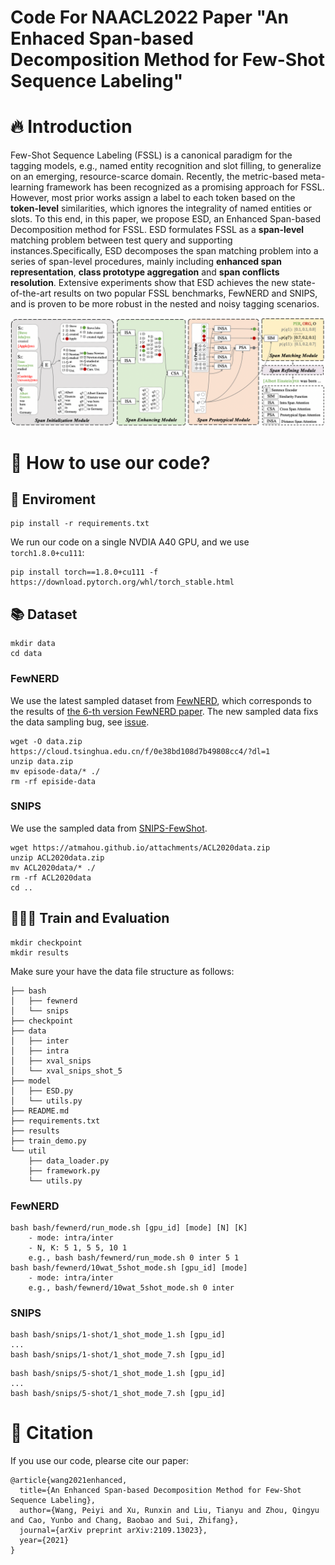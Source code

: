 # Code For NAACL2022 Paper "An Enhaced Span-based Decomposition Method for Few-Shot Sequence Labeling"

# 🔥 Introduction
Few-Shot Sequence Labeling (FSSL) is a canonical paradigm for the tagging models, e.g., named entity recognition and slot filling, to generalize on an emerging, resource-scarce domain. Recently, the metric-based meta-learning framework has been recognized as a promising approach for FSSL. However, most prior works assign a label to each token based on the **token-level** similarities, which ignores the integrality of named entities or slots. To this end, in this paper, we propose ESD, an Enhanced Span-based Decomposition method for FSSL. ESD formulates FSSL as a **span-level** matching problem between test query and supporting instances.Specifically, ESD decomposes the span matching problem into a series of span-level procedures, mainly including **enhanced span representation**, **class prototype aggregation** and **span conflicts resolution**. Extensive experiments show that ESD achieves the new state-of-the-art results on two popular FSSL benchmarks, FewNERD and SNIPS, and is proven to be more robust in the nested and noisy tagging scenarios. 

![overview](./fig/overview.png)



# 🚀 How to use our code?
## 💾 Enviroment
```
pip install -r requirements.txt
```
We run our code on a single NVDIA A40 GPU, and we use `torch1.8.0+cu111`:
```
pip install torch==1.8.0+cu111 -f https://download.pytorch.org/whl/torch_stable.html
```

## 📚 Dataset
```
mkdir data
cd data
```
### FewNERD
We use the latest sampled dataset from [FewNERD](https://cloud.tsinghua.edu.cn/f/0e38bd108d7b49808cc4/?dl=1), which corresponds to the results of [the 6-th version FewNERD paper](https://arxiv.org/pdf/2105.07464v6.pdf).
The new sampled data fixs the data sampling bug, see [issue](https://github.com/thunlp/Few-NERD/issues/15).

```
wget -O data.zip https://cloud.tsinghua.edu.cn/f/0e38bd108d7b49808cc4/?dl=1
unzip data.zip
mv episode-data/* ./
rm -rf episide-data
```

### SNIPS
We use the sampled data from [SNIPS-FewShot](https://atmahou.github.io/attachments/ACL2020data.zip).

```
wget https://atmahou.github.io/attachments/ACL2020data.zip
unzip ACL2020data.zip
mv ACL2020data/* ./
rm -rf ACL2020data
cd ..
```


## 🏋🏻‍♂️ Train and Evaluation
```
mkdir checkpoint
mkdir results
```

Make sure your have the data file structure as follows:
```
├── bash
│   ├── fewnerd
│   └── snips
├── checkpoint
├── data
│   ├── inter
│   ├── intra
│   ├── xval_snips
│   └── xval_snips_shot_5
├── model
│   ├── ESD.py
│   └── utils.py
├── README.md
├── requirements.txt
├── results
├── train_demo.py
└── util
    ├── data_loader.py
    ├── framework.py
    └── utils.py
```


### FewNERD
```
bash bash/fewnerd/run_mode.sh [gpu_id] [mode] [N] [K]
    - mode: intra/inter
    - N, K: 5 1, 5 5, 10 1
    e.g., bash bash/fewnerd/run_mode.sh 0 inter 5 1
bash bash/fewnerd/10wat_5shot_mode.sh [gpu_id] [mode]
    - mode: intra/inter
    e.g., bash/fewnerd/10wat_5shot_mode.sh 0 inter
```
### SNIPS
```
bash bash/snips/1-shot/1_shot_mode_1.sh [gpu_id]
...
bash bash/snips/1-shot/1_shot_mode_7.sh [gpu_id]
```
```
bash bash/snips/5-shot/1_shot_mode_1.sh [gpu_id]
...
bash bash/snips/5-shot/1_shot_mode_7.sh [gpu_id]
```


# 🌝 Citation
If you use our code, plearse cite our paper:
```
@article{wang2021enhanced,
  title={An Enhanced Span-based Decomposition Method for Few-Shot Sequence Labeling},
  author={Wang, Peiyi and Xu, Runxin and Liu, Tianyu and Zhou, Qingyu and Cao, Yunbo and Chang, Baobao and Sui, Zhifang},
  journal={arXiv preprint arXiv:2109.13023},
  year={2021}
}
```

